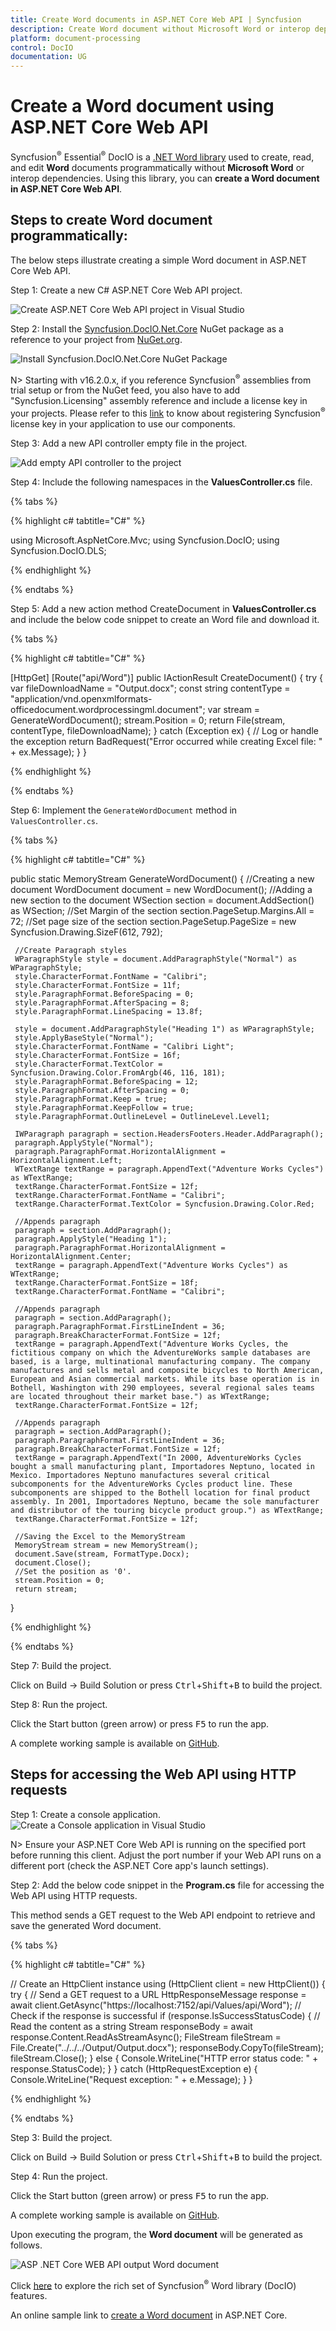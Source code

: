 ```yaml
---
title: Create Word documents in ASP.NET Core Web API | Syncfusion
description: Create Word document without Microsoft Word or interop dependencies in ASP.NET Core Web API applications using Syncfusion® .NET Word (DocIO) library.
platform: document-processing
control: DocIO
documentation: UG
---
```


# Create a Word document using ASP.NET Core Web API

Syncfusion<sup>&reg;</sup> Essential<sup>&reg;</sup> DocIO is a [.NET Word library](https://www.syncfusion.com/document-processing/word-framework/net/word-library) used to create, read, and edit **Word** documents programmatically without **Microsoft Word** or interop dependencies. Using this library, you can **create a Word document in ASP.NET Core Web API**.

## Steps to create Word document programmatically:

The below steps illustrate creating a simple Word document in ASP.NET Core Web API.

Step 1: Create a new C# ASP.NET Core Web API project.

![Create ASP.NET Core Web API project in Visual Studio](ASP-NET-Core-WEB-API-images/ASP-NET-Core-Web-API-template.png)

Step 2: Install the [Syncfusion.DocIO.Net.Core](https://www.nuget.org/packages/Syncfusion.DocIO.Net.Core) NuGet package as a reference to your project from [NuGet.org](https://www.nuget.org).

![Install Syncfusion.DocIO.Net.Core NuGet Package](ASP-NET-Core-WEB-API-images/Nuget-Package-NET-Core.png)

N> Starting with v16.2.0.x, if you reference Syncfusion<sup>&reg;</sup> assemblies from trial setup or from the NuGet feed, you also have to add "Syncfusion.Licensing" assembly reference and include a license key in your projects. Please refer to this [link](https://help.syncfusion.com/common/essential-studio/licensing/overview) to know about registering Syncfusion<sup>&reg;</sup> license key in your application to use our components.

Step 3: Add a new API controller empty file in the project.

![Add empty API controller to the project](ASP-NET-Core-WEB-API-images/Empty-API-Controller.png)

Step 4: Include the following namespaces in the **ValuesController.cs** file.

{% tabs %}

{% highlight c# tabtitle="C#" %}

using Microsoft.AspNetCore.Mvc;
using Syncfusion.DocIO;
using Syncfusion.DocIO.DLS;

{% endhighlight %}

{% endtabs %}

Step 5: Add a new action method CreateDocument in **ValuesController.cs** and include the below code snippet to create an Word file and download it.

{% tabs %}

{% highlight c# tabtitle="C#" %}

 [HttpGet]
 [Route("api/Word")]
 public IActionResult CreateDocument()
 {
     try
     {
         var fileDownloadName = "Output.docx";
         const string contentType = "application/vnd.openxmlformats-officedocument.wordprocessingml.document";
         var stream = GenerateWordDocument();
         stream.Position = 0;
         return File(stream, contentType, fileDownloadName);
     }
     catch (Exception ex)
     {
         // Log or handle the exception
         return BadRequest("Error occurred while creating Excel file: " + ex.Message);
     }
 }
 
 {% endhighlight %}

{% endtabs %}

Step 6: Implement the `GenerateWordDocument` method in `ValuesController.cs`.
 
{% tabs %}

{% highlight c# tabtitle="C#" %}

 public static MemoryStream GenerateWordDocument()
 {
     //Creating a new document
     WordDocument document = new WordDocument();
     //Adding a new section to the document
     WSection section = document.AddSection() as WSection;
     //Set Margin of the section
     section.PageSetup.Margins.All = 72;
     //Set page size of the section
     section.PageSetup.PageSize = new Syncfusion.Drawing.SizeF(612, 792);

     //Create Paragraph styles
     WParagraphStyle style = document.AddParagraphStyle("Normal") as WParagraphStyle;
     style.CharacterFormat.FontName = "Calibri";
     style.CharacterFormat.FontSize = 11f;
     style.ParagraphFormat.BeforeSpacing = 0;
     style.ParagraphFormat.AfterSpacing = 8;
     style.ParagraphFormat.LineSpacing = 13.8f;

     style = document.AddParagraphStyle("Heading 1") as WParagraphStyle;
     style.ApplyBaseStyle("Normal");
     style.CharacterFormat.FontName = "Calibri Light";
     style.CharacterFormat.FontSize = 16f;
     style.CharacterFormat.TextColor = Syncfusion.Drawing.Color.FromArgb(46, 116, 181);
     style.ParagraphFormat.BeforeSpacing = 12;
     style.ParagraphFormat.AfterSpacing = 0;
     style.ParagraphFormat.Keep = true;
     style.ParagraphFormat.KeepFollow = true;
     style.ParagraphFormat.OutlineLevel = OutlineLevel.Level1;

     IWParagraph paragraph = section.HeadersFooters.Header.AddParagraph();
     paragraph.ApplyStyle("Normal");
     paragraph.ParagraphFormat.HorizontalAlignment = HorizontalAlignment.Left;
     WTextRange textRange = paragraph.AppendText("Adventure Works Cycles") as WTextRange;
     textRange.CharacterFormat.FontSize = 12f;
     textRange.CharacterFormat.FontName = "Calibri";
     textRange.CharacterFormat.TextColor = Syncfusion.Drawing.Color.Red;

     //Appends paragraph
     paragraph = section.AddParagraph();
     paragraph.ApplyStyle("Heading 1");
     paragraph.ParagraphFormat.HorizontalAlignment = HorizontalAlignment.Center;
     textRange = paragraph.AppendText("Adventure Works Cycles") as WTextRange;
     textRange.CharacterFormat.FontSize = 18f;
     textRange.CharacterFormat.FontName = "Calibri";

     //Appends paragraph
     paragraph = section.AddParagraph();
     paragraph.ParagraphFormat.FirstLineIndent = 36;
     paragraph.BreakCharacterFormat.FontSize = 12f;
     textRange = paragraph.AppendText("Adventure Works Cycles, the fictitious company on which the AdventureWorks sample databases are based, is a large, multinational manufacturing company. The company manufactures and sells metal and composite bicycles to North American, European and Asian commercial markets. While its base operation is in Bothell, Washington with 290 employees, several regional sales teams are located throughout their market base.") as WTextRange;
     textRange.CharacterFormat.FontSize = 12f;

     //Appends paragraph
     paragraph = section.AddParagraph();
     paragraph.ParagraphFormat.FirstLineIndent = 36;
     paragraph.BreakCharacterFormat.FontSize = 12f;
     textRange = paragraph.AppendText("In 2000, AdventureWorks Cycles bought a small manufacturing plant, Importadores Neptuno, located in Mexico. Importadores Neptuno manufactures several critical subcomponents for the AdventureWorks Cycles product line. These subcomponents are shipped to the Bothell location for final product assembly. In 2001, Importadores Neptuno, became the sole manufacturer and distributor of the touring bicycle product group.") as WTextRange;
     textRange.CharacterFormat.FontSize = 12f;

     //Saving the Excel to the MemoryStream 
     MemoryStream stream = new MemoryStream();
     document.Save(stream, FormatType.Docx);
     document.Close();
     //Set the position as '0'.
     stream.Position = 0;
     return stream;
 }

{% endhighlight %}

{% endtabs %}

Step 7: Build the project.

Click on Build → Build Solution or press <kbd>Ctrl</kbd>+<kbd>Shift</kbd>+<kbd>B</kbd> to build the project.

Step 8: Run the project.

Click the Start button (green arrow) or press <kbd>F5</kbd> to run the app.

A complete working sample is available on [GitHub](https://github.com/SyncfusionExamples/DocIO-Examples/tree/main/Getting-Started/ASP.NET-Core-Web-API/Create-Word-Document).

## Steps for accessing the Web API using HTTP requests

Step 1: Create a console application.
![Create a Console application in Visual Studio](ASP-NET-Core-WEB-API-images/Console-Template-Net-Core.png)

N> Ensure your ASP.NET Core Web API is running on the specified port before running this client. Adjust the port number if your Web API runs on a different port (check the ASP.NET Core app's launch settings).

Step 2: Add the below code snippet in the **Program.cs** file for accessing the Web API using HTTP requests. 

This method sends a GET request to the Web API endpoint to retrieve and save the generated Word document.

{% tabs %}

{% highlight c# tabtitle="C#" %}

 // Create an HttpClient instance
 using (HttpClient client = new HttpClient())
 {
     try
     {
         // Send a GET request to a URL
         HttpResponseMessage response = await client.GetAsync("https://localhost:7152/api/Values/api/Word");
         // Check if the response is successful
         if (response.IsSuccessStatusCode)
         {
             // Read the content as a string
             Stream responseBody = await response.Content.ReadAsStreamAsync();
             FileStream fileStream = File.Create("../../../Output/Output.docx");
             responseBody.CopyTo(fileStream);
             fileStream.Close();
         }
         else
         {
             Console.WriteLine("HTTP error status code: " + response.StatusCode);
         }
     }
     catch (HttpRequestException e)
     {
         Console.WriteLine("Request exception: " + e.Message);
     }
 }

{% endhighlight %}

{% endtabs %}

Step 3: Build the project.

Click on Build → Build Solution or press <kbd>Ctrl</kbd>+<kbd>Shift</kbd>+<kbd>B</kbd> to build the project.

Step 4: Run the project.

Click the Start button (green arrow) or press <kbd>F5</kbd> to run the app.

A complete working sample is available on [GitHub](https://github.com/SyncfusionExamples/DocIO-Examples/tree/main/Getting-Started/ASP.NET-Core-Web-API/Client%20Application).

Upon executing the program, the **Word document** will be generated as follows.

![ASP .NET Core WEB API output Word document](ASP-NET-Core-WEB-API-images/ASP-NET-Core-Web-API-Output.png)

Click [here](https://www.syncfusion.com/document-processing/word-framework/net) to explore the rich set of Syncfusion<sup>&reg;</sup> Word library (DocIO) features.

An online sample link to [create a Word document](https://document.syncfusion.com/demos/word/helloworld#/tailwind) in ASP.NET Core. 

